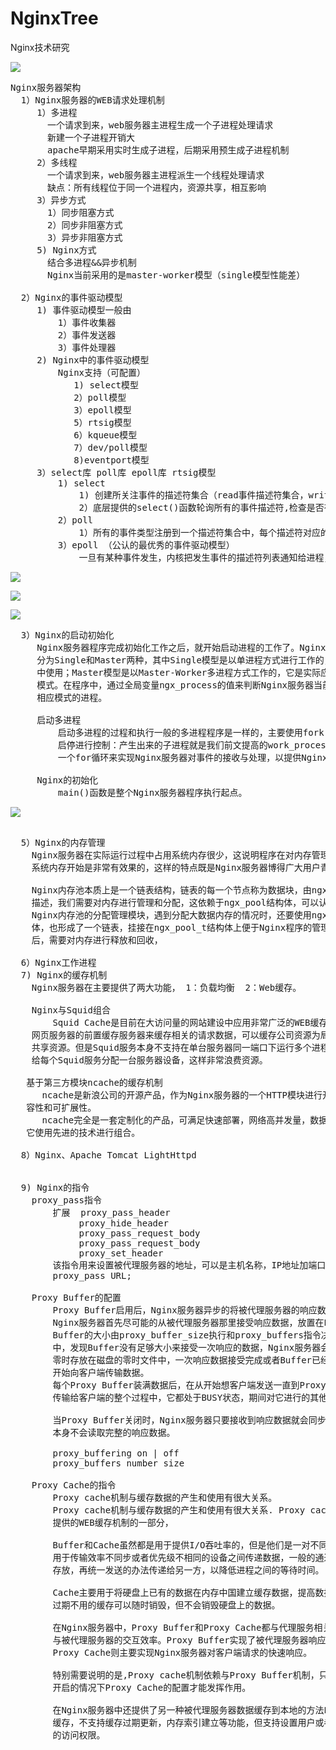 # NginxTree
Nginx技术研究

![](https://i.imgur.com/Q1zsmN8.png)

<pre>
Nginx服务器架构
  1）Nginx服务器的WEB请求处理机制
     1）多进程 
       一个请求到来，web服务器主进程生成一个子进程处理请求
       新建一个子进程开销大
       apache早期采用实时生成子进程，后期采用预生成子进程机制
     2）多线程 
       一个请求到来，web服务器主进程派生一个线程处理请求
       缺点：所有线程位于同一个进程内，资源共享，相互影响
     3）异步方式
       1）同步阻塞方式
       2）同步非阻塞方式
       3）异步非阻塞方式
     5) Nginx方式
       结合多进程&&异步机制
       Nginx当前采用的是master-worker模型（single模型性能差）
       
  2）Nginx的事件驱动模型
     1) 事件驱动模型一般由
         1）事件收集器
         2）事件发送器
         3）事件处理器
     2) Nginx中的事件驱动模型
         Nginx支持（可配置）
            1) select模型
            2）poll模型
            3）epoll模型
            5）rtsig模型
            6）kqueue模型
            7）dev/poll模型
            8)eventport模型
     3）select库 poll库 epoll库 rtsig模型
         1) select
             1) 创建所关注事件的描述符集合（read事件描述符集合，write描述符集合, exception事件描述符集合）
             2）底层提供的select()函数轮询所有的事件描述符,检查是否有事件发生，有就处理
         2）poll
             1）所有的事件类型注册到一个描述符集合中，每个描述符对应的结构分别设置读事件，写事件，异常事件
         3）epoll （公认的最优秀的事件驱动模型）
             一旦有某种事件发生，内核把发生事件的描述符列表通知给进程，这样就避免了轮询整个描述符表
</pre>

![](https://i.imgur.com/lkqGpSp.jpg)

![](https://i.imgur.com/KxKYps7.jpg)

![](https://i.imgur.com/69s2aJI.jpg)

<pre>
  3）Nginx的启动初始化
     Nginx服务器程序完成初始化工作之后，就开始启动进程的工作了。Nginx服务器程序的进程模型
     分为Single和Master两种，其中Single模型是以单进程方式进行工作的，一般不会在实际应用
     中使用；Master模型是以Master-Worker多进程方式工作的，它是实际应用环境中使用的主要
     模式。在程序中，通过全局变量ngx_process的值来判断Nginx服务器当前的工作模式，进而启动
     相应模式的进程。

     启动多进程
         启动多进程的过程和执行一般的多进程程序是一样的，主要使用fork()函数，主进程就是我们前文提到的master_process，通过一个for循环来接受和处理外部信号，对Nginx服务的
         启停进行控制：产生出来的子进程就是我们前文提高的work_process，每个工作进程执行
         一个for循环来实现Nginx服务器对事件的接收与处理，以提供Nginx服务器的各项功能。
     
     Nginx的初始化
         main()函数是整个Nginx服务器程序执行起点。
</pre>
    
![](https://i.imgur.com/JCjLfUZ.jpg)

<pre> 
  5）Nginx的内存管理
    Nginx服务器在实际运行过程中占用系统内存很少，这说明程序在对内存管理方面采取的措施对降低
    系统内存开始是非常有效果的，这样的特点既是Nginx服务器博得广大用户青睐的主要原因之一。

    Nginx内存池本质上是一个链表结构，链表的每一个节点称为数据块，由ngx_pool_data结构体
    描述，我们需要对内存进行管理和分配，这依赖于ngx_pool结构体，可以认为该结构体描述了
    Nginx内存池的分配管理模块，遇到分配大数据内存的情况时，还要使用ngx_pool_large_t结构
    体，也形成了一个链表，挂接在ngx_pool_t结构体上便于Nginx程序的管理，分配的内存使用完成
    后，需要对内存进行释放和回收，

  6）Nginx工作进程
  7) Nginx的缓存机制
    Nginx服务器在主要提供了两大功能， 1：负载均衡  2：Web缓存。 

    Nginx与Squid组合
        Squid Cache是目前在大访问量的网站建设中应用非常广泛的WEB缓存服务器，它可以作为
    网页服务器的前置缓存服务器来缓存相关的请求数据，可以缓存公司资源为局域网内用户提供
    共享资源。但是Squid服务本身不支持在单台服务器同一端口下运行多个进程，这样的话就需要
    给每个Squid服务分配一台服务器设备，这样非常浪费资源。

   基于第三方模块ncache的缓存机制
      ncache是新浪公司的开源产品，作为Nginx服务器的一个HTTP模块进行开发，以实现更好的兼
   容性和可扩展性。
      ncache完全是一套定制化的产品，可满足快速部署，网络高并发量，数据海量存储量的需求，
   它使用先进的技术进行组合。

  8）Nginx、Apache Tomcat LightHttpd
    

  9) Nginx的指令
    proxy_pass指令
        扩展  proxy_pass_header
             proxy_hide_header
             proxy_pass_request_body
             proxy_pass_request_body
             proxy_set_header
        该指令用来设置被代理服务器的地址，可以是主机名称，IP地址加端口号等形式
        proxy_pass URL;

    Proxy Buffer的配置
        Proxy Buffer启用后，Nginx服务器异步的将被代理服务器的响应数据传递给客户端。
        Nginx服务器首先尽可能的从被代理服务器那里接受响应数据，放置在Proxy Buffer中,
        Buffer的大小由proxy_buffer_size执行和proxy_buffers指令决定。如果在接受过程
        中，发现Buffer没有足够大小来接受一次响应的数据，Nginx服务器会将部分接收到的数据
        零时存放在磁盘的零时文件中，一次响应数据接受完成或者Buffer已经装满后，Nginx服务器
        开始向客户端传输数据。
        每个Proxy Buffer装满数据后，在从开始想客户端发送一直到Proxy Buffer中的数据全部
        传输给客户端的整个过程中，它都处于BUSY状态，期间对它进行的其他操作都会失败。

        当Proxy Buffer关闭时，Nginx服务器只要接收到响应数据就会同步的传递给客户端，它
        本身不会读取完整的响应数据。
 
        proxy_buffering on | off
        proxy_buffers number size

    Proxy Cache的指令
        Proxy cache机制与缓存数据的产生和使用有很大关系。
        Proxy cache机制与缓存数据的产生和使用有很大关系. Proxy cache实际上是Nginx服务器
        提供的WEB缓存机制的一部分，

        Buffer和Cache虽然都是用于提供I/O吞吐率的，但是他们是一对不同的概念，Buffer主要
        用于传输效率不同步或者优先级不相同的设备之间传递数据，一般的通过对一方数据进行临时
        存放，再统一发送的办法传递给另一方，以降低进程之间的等待时间。

        Cache主要用于将硬盘上已有的数据在内存中国建立缓存数据，提高数据的访问效率，对于
        过期不用的缓存可以随时销毁，但不会销毁硬盘上的数据。

        在Nginx服务器中，Proxy Buffer和Proxy Cache都与代理服务相关，主要用来提供客户端
        与被代理服务器的交互效率。Proxy Buffer实现了被代理服务器响应数据的异步传输，
        Proxy Cache则主要实现Nginx服务器对客户端请求的快速响应。

        特别需要说明的是,Proxy cache机制依赖与Proxy Buffer机制，只有在Proxy Buffer
        开启的情况下Proxy Cache的配置才能发挥作用。

        在Nginx服务器中还提供了另一种被代理服务器数据缓存到本地的方法Proxy Store，与Proxy Cache的区别是，它对来自于被代理服务器的响应数据，尤其是静态数据进行简单的
        缓存，不支持缓存过期更新，内存索引建立等功能，但支持设置用户或者用户组对缓存数据
        的访问权限。
</pre>
